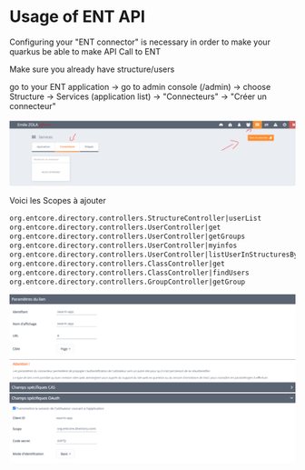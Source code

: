 # Usage of ENT API

Configuring your "ENT connector" is necessary in order to make your quarkus be able to make API Call to ENT

Make sure you already have structure/users

go to your ENT application -> go to admin console (/admin) -> choose Structure -> Services (application list) -> "Connecteurs" -> "Créer un connecteur"

![connector](/docs/ent-auth-api/assets/connector1.png)

Voici les Scopes à ajouter

```
org.entcore.directory.controllers.StructureController|userList
org.entcore.directory.controllers.UserController|get
org.entcore.directory.controllers.UserController|getGroups 
org.entcore.directory.controllers.UserController|myinfos
org.entcore.directory.controllers.UserController|listUserInStructuresByUAI
org.entcore.directory.controllers.ClassController|get
org.entcore.directory.controllers.ClassController|findUsers 
org.entcore.directory.controllers.GroupController|getGroup
```

![connector](/docs/ent-auth-api/assets/connector2.png)

